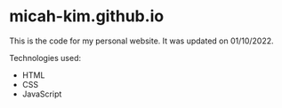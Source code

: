 # micah-kim.github.io

This is the code for my personal website. It was updated on 01/10/2022.

Technologies used:
  - HTML
  - CSS
  - JavaScript
